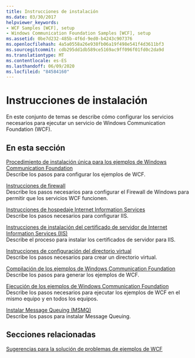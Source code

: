 ```yaml
---
title: Instrucciones de instalación
ms.date: 03/30/2017
helpviewer_keywords:
- WCF Samples [WCF], setup
- Windows Communication Foundation Samples [WCF], setup
ms.assetid: 0be7d232-485b-4f6d-9ed0-b4243c907376
ms.openlocfilehash: 4a5a0558a26e938fb06a19f498e541f4d3611bf3
ms.sourcegitcommit: cdb295dd1db589ce5169ac9ff096f01fd0c2da9d
ms.translationtype: MT
ms.contentlocale: es-ES
ms.lasthandoff: 06/09/2020
ms.locfileid: "84584160"
---
```

# <a name="set-up-instructions"></a>Instrucciones de instalación
En este conjunto de temas se describe cómo configurar los servicios necesarios para ejecutar un servicio de Windows Communication Foundation (WCF).  
  
## <a name="in-this-section"></a>En esta sección  
 [Procedimiento de instalación única para los ejemplos de Windows Communication Foundation](one-time-setup-procedure-for-the-wcf-samples.md)  
 Describe los pasos para configurar los ejemplos de WCF.  
  
 [Instrucciones de firewall](firewall-instructions.md)  
 Describe los pasos necesarios para configurar el Firewall de Windows para permitir que los servicios WCF funcionen.  
  
 [Instrucciones de hospedaje Internet Information Services](internet-information-service-hosting-instructions.md)  
 Describe los pasos necesarios para configurar IIS.  
  
 [Instrucciones de instalación del certificado de servidor de Internet Information Services (IIS)](iis-server-certificate-installation-instructions.md)  
 Describe el proceso para instalar los certificados de servidor para IIS.  
  
 [Instrucciones de configuración del directorio virtual](virtual-directory-setup-instructions.md)  
 Describe los pasos necesarios para crear un directorio virtual.  
  
 [Compilación de los ejemplos de Windows Communication Foundation](building-the-samples.md)  
 Describe los pasos para generar los ejemplos de WCF.  
  
 [Ejecución de los ejemplos de Windows Communication Foundation](running-the-samples.md)  
 Describe los pasos necesarios para ejecutar los ejemplos de WCF en el mismo equipo y en todos los equipos.  
  
 [Instalar Message Queuing (MSMQ)](installing-message-queuing-msmq.md)  
 Describe los pasos para instalar Message Queuing.  
  
## <a name="related-sections"></a>Secciones relacionadas  
 [Sugerencias para la solución de problemas de ejemplos de WCF](https://docs.microsoft.com/previous-versions/dotnet/netframework-3.5/ms751511(v=vs.90))

